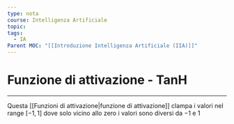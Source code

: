 ```yaml
---
type: nota
course: Intelligenza Artificiale
topic: 
tags:
  - IA
Parent MOC: "[[Introduzione Intelligenza Artificiale (IIA)]]"
---
```



# Funzione di attivazione - TanH
---
Questa [[Funzioni di attivazione|funzione di attivazione]] clampa i valori nel range $[-1,1]$ dove solo vicino allo zero i valori sono diversi da $-1$ e $1$